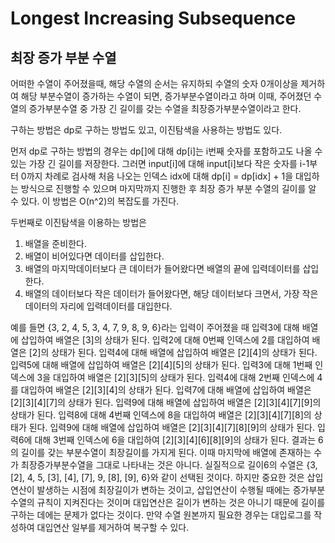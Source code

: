 # Longest Increasing Subsequence

## 최장 증가 부분 수열

어떠한 수열이 주어졌을때, 해당 수열의 순서는 유지하되 수열의 숫자 0개이상을 제거하여 해당 부분수열이 증가하는 수열이 되면, 증가부분수열이라고 하며
이때, 주어졌던 수열의 증가부분수열 중 가장 긴 길이를 갖는 수열을 최장증가부분수열이라고 한다.

구하는 방법은 dp로 구하는 방법도 있고, 이진탐색을 사용하는 방법도 있다.

먼저 dp로 구하는 방법의 경우는
dp[]에 대해 dp[i]는 i번째 숫자를 포함하고도 나올 수 있는 가장 긴 길이를 저장한다.
그러면 input[i]에 대해 input[i]보다 작은 숫자를 i-1부터 0까지 차례로 검사해 처음 나오는 인덱스 idx에 대해
dp[i] = dp[idx] + 1을 대입하는 방식으로 진행할 수 있으며
마지막까지 진행한 후 최장 증가 부분 수열의 길이를 알 수 있다.
이 방법은 O(n^2)의 복잡도를 가진다.

두번째로 이진탐색을 이용하는 방법은
1. 배열을 준비한다.
2. 배열이 비어있다면 데이터를 삽입한다.
3. 배열의 마지막데이터보다 큰 데이터가 들어왔다면 배열의 끝에 입력데이터를 삽입한다.
4. 배열의 데이터보다 작은 데이터가 들어왔다면, 해당 데이터보다 크면서, 가장 작은 데이터의 자리에 입력데이터를 대입한다.

예를 들면 {3, 2, 4, 5, 3, 4, 7, 9, 8, 9, 6}라는 입력이 주어졌을 때
입력3에 대해 배열에 삽입하여 배열은 [3]의 상태가 된다.
입력2에 대해 0번째 인덱스에 2를 대입하여 배열은 [2]의 상태가 된다.
입력4에 대해 배열에 삽입하여 배열은 [2][4]의 상태가 된다.
입력5에 대해 배열에 삽입하여 배열은 [2][4][5]의 상태가 된다.
입력3에 대해 1번째 인덱스에 3을 대입하여 배열은 [2][3][5]의 상태가 된다.
입력4에 대해 2번째 인덱스에 4를 대입하여 배열은 [2][3][4]의 상태가 된다.
입력7에 대해 배열에 삽입하여 배열은 [2][3][4][7]의 상태가 된다.
입력9에 대해 배열에 삽입하여 배열은 [2][3][4][7][9]의 상태가 된다.
입력8에 대해 4번째 인덱스에 8을 대입하여 배열은 [2][3][4][7][8]의 상태가 된다.
입력9에 대해 배열에 삽입하여 배열은 [2][3][4][7][8][9]의 상태가 된다.
입력6에 대해 3번째 인덱스에 6을 대입하여 [2][3][4][6][8][9]의 상태가 된다.
결과는 6의 길이를 갖는 부분수열이 최장길이를 가지게 된다.
이때 마지막에 배열에 존재하는 수가 최장증가부분수열을 그대로 나타내는 것은 아니다. 실질적으로 길이6의 수열은 {3, [2], 4, 5, [3], [4], [7], 9, [8], [9], 6}와 같이 선택된 것이다.
하지만 중요한 것은 삽입연산이 발생하는 시점에 최장길이가 변하는 것이고, 삽입연산이 수행될 때에는 증가부분수열의 규칙이 지켜진다는 것이며 대입연산은 길이가 변하는 것은 아니기 때문에 길이를 구하는 데에는 문제가 없다는 것이다.
만약 수열 원본까지 필요한 경우는 대입로그를 작성하여 대입연산 일부를 제거하여 복구할 수 있다.
